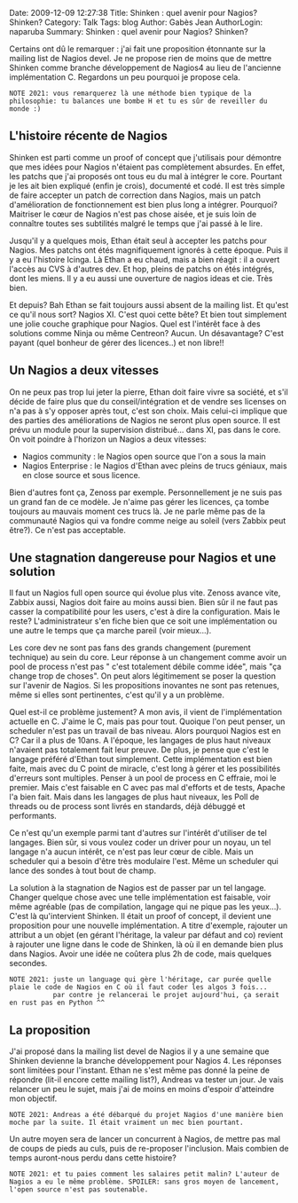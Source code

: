 Date: 2009-12-09 12:27:38
Title: Shinken : quel avenir pour Nagios? Shinken?
Category: Talk
Tags: blog
Author: Gabès Jean
AuthorLogin: naparuba
Summary: Shinken : quel avenir pour Nagios? Shinken?


<!-- relu -->

Certains ont dû le remarquer : j'ai fait une proposition étonnante sur la mailing list de Nagios devel. Je ne propose rien de moins que de mettre Shinken comme branche développement de Nagios4 au lieu de l'ancienne implémentation C. Regardons un peu pourquoi je propose cela.


    NOTE 2021: vous remarquerez là une méthode bien typique de la philosophie: tu balances une bombe H et tu es sûr de reveiller du monde :)

## L'histoire récente de Nagios
Shinken est parti comme un proof of concept que j'utilisais pour démontre que mes idées pour Nagios n'étaient pas complètement absurdes. En effet, les patchs que j'ai proposés ont tous eu du mal à intégrer le core. Pourtant je les ait bien expliqué (enfin je crois), documenté et codé. Il est très simple de faire accepter un patch de correction dans Nagios, mais un patch d'amélioration de fonctionnement est bien plus long a intégrer. Pourquoi? Maitriser le cœur de Nagios n'est pas chose aisée, et je suis loin de connaître toutes ses subtilités malgré le temps que j'ai passé à le lire.

Jusqu'il y a quelques mois, Ethan était seul à accepter les patchs pour Nagios. Mes patchs ont étés magnifiquement ignorés à cette époque. Puis il y a eu l'histoire Icinga. Là Ethan a eu chaud, mais a bien réagit : il a ouvert l'accès au CVS à d'autres dev. Et hop, pleins de patchs on étés intégrés, dont les miens. Il y a eu aussi une ouverture de nagios ideas et cie. Très bien.

Et depuis? Bah Ethan se fait toujours aussi absent de la mailing list. Et qu'est ce qu'il nous sort? Nagios XI. C'est quoi cette bête? Et bien tout simplement une jolie couche graphique pour Nagios. Quel est l'intérêt face à des solutions comme Ninja ou même Centreon? Aucun. Un désavantage? C'est payant (quel bonheur de gérer des licences..) et non libre!!


## Un Nagios a deux vitesses
On ne peux pas trop lui jeter la pierre, Ethan doit faire vivre sa société, et s'il décide de faire plus que du conseil/intégration et de vendre ses licenses on n'a pas à s'y opposer après tout, c'est son choix. Mais celui-ci implique que des parties des améliorations de Nagios ne seront plus open source. Il est prévu un module pour la supervision distribué... dans XI, pas dans le core. On voit poindre à l'horizon un Nagios a deux vitesses:
<ul>
	<li>Nagios community : le Nagios open source que l'on a sous la main</li>
	<li>Nagios Enterprise : le Nagios d'Ethan avec pleins de trucs géniaux, mais en close source et sous licence.</li>
</ul>
Bien d'autres font ça, Zenoss par exemple. Personnellement je ne suis pas un grand fan de ce modèle. Je n'aime pas gérer les licences, ça tombe toujours au mauvais moment ces trucs là. Je ne parle même pas de la communauté Nagios qui va fondre comme neige au soleil (vers Zabbix peut être?). Ce n'est pas acceptable.


## Une stagnation dangereuse pour Nagios et une solution
Il faut un Nagios full open source qui évolue plus vite. Zenoss avance vite, Zabbix aussi, Nagios doit faire au moins aussi bien. Bien sûr il ne faut pas casser la compatibilité pour les users, c'est à dire la configuration. Mais le reste? L'administrateur s'en fiche bien que ce soit une implémentation ou une autre le temps que ça marche pareil (voir mieux...).

Les core dev ne sont pas fans des grands changement (purement technique) au sein du core. Leur réponse à un changement comme avoir un pool de process n'est pas " c'est totalement débile comme idée", mais "ça change trop de choses". On peut alors légitimement se poser la question sur l'avenir de Nagios. Si les propositions inovantes ne sont pas retenues, même si elles sont pertinentes, c'est qu'il y a un problème.

Quel est-il ce problème justement? A mon avis, il vient de l'implémentation actuelle en C. J'aime le C, mais pas pour tout. Quoique l'on peut penser, un scheduler n'est pas un travail de bas niveau. Alors pourquoi Nagios est en C? Car il a plus de 10ans. A l'époque, les langages de plus haut niveaux n'avaient pas totalement fait leur preuve. De plus, je pense que c'est le langage préféré d'Ethan tout simplement. Cette implémentation est bien faite, mais avec du C point de miracle, c'est long à gérer et les possibilités d'erreurs sont multiples. Penser à un pool de process en C effraie, moi le premier. Mais c'est faisable en C avec pas mal d'efforts et de tests, Apache l'a bien fait. Mais dans les langages de plus haut niveaux, les Poll de threads ou de process sont livrés en standards, déjà débuggé et performants.

Ce n'est qu'un exemple parmi tant d'autres sur l'intérêt d'utiliser de tel langages. Bien sûr, si vous voulez coder un driver pour un noyau, un tel langage n'a aucun intérêt, ce n'est pas leur cœur de cible. Mais un scheduler qui a besoin d'être très modulaire l'est. Même un scheduler qui lance des sondes à tout bout de champ.

La solution à la stagnation de Nagios est de passer par un tel langage. Changer quelque chose avec une telle implémentation est faisable, voir même agréable (pas de compilation, langage qui ne pique pas les yeux...). C'est là qu'intervient Shinken. Il était un proof of concept, il devient une proposition pour une nouvelle implémentation. A titre d'exemple, rajouter un attribut a un objet (en gérant l'héritage, la valeur par défaut and co) revient à rajouter une ligne dans le code de Shinken, là où il en demande bien plus dans Nagios. Avoir une idée ne coûtera plus 2h de code, mais quelques secondes.


    NOTE 2021: juste un language qui gère l'héritage, car purée quelle plaie le code de Nagios en C où il faut coder les algos 3 fois...
               par contre je relancerai le projet aujourd'hui, ça serait en rust pas en Python ^^


## La proposition
J'ai proposé dans la mailing list devel de Nagios il y a une semaine que Shinken devienne la branche développement pour Nagios 4. 
Les réponses sont limitées pour l'instant. Ethan ne s'est même pas donné la peine de répondre (lit-il encore cette mailing list?), Andreas va tester un jour. Je vais relancer un peu le sujet, mais j'ai de moins en moins d'espoir d'atteindre mon objectif.

    NOTE 2021: Andreas a été débarqué du projet Nagios d'une manière bien moche par la suite. Il était vraiment un mec bien pourtant.


Un autre moyen sera de lancer un concurrent à Nagios, de mettre pas mal de coups de pieds au culs, puis de re-proposer l'inclusion. Mais combien de temps auront-nous perdu dans cette histoire?


    NOTE 2021: et tu paies comment les salaires petit malin? L'auteur de Nagios a eu le même problème. SPOILER: sans gros moyen de lancement, l'open source n'est pas soutenable.
